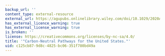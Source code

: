 ```yaml
---
backup_url: ''
content_type: external-resource
external_url: https://agupubs.onlinelibrary.wiley.com/doi/10.1029/2020AV000284
has_external_licence_warning: true
has_external_license_warning: true
is_broken: ''
license: https://creativecommons.org/licenses/by-nc-sa/4.0/
title: '"Carbon-Neutral Pathways for the United States."'
uid: c125cb87-9d8c-4825-bc06-351f780bd49a
---
```


